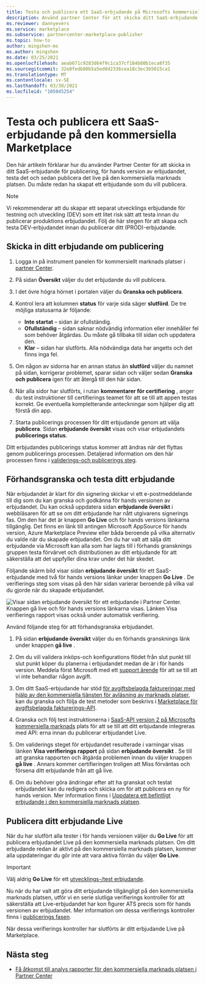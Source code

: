 ```yaml
---
title: Testa och publicera ett SaaS-erbjudande på Microsofts kommersiella marknads plats
description: Använd partner Center för att skicka ditt SaaS-erbjudande till för hands version, för hands version av erbjudandet, testa och publicera det på Microsofts kommersiella marknads plats.
ms.reviewer: dannyevers
ms.service: marketplace
ms.subservice: partnercenter-marketplace-publisher
ms.topic: how-to
author: mingshen-ms
ms.author: mingshen
ms.date: 03/25/2021
ms.openlocfilehash: aeab671c9283d64f9c1ca37cf184b80b1eca8f35
ms.sourcegitcommit: 32e0fedb80b5a5ed0d2336cea18c3ec3b5015ca1
ms.translationtype: MT
ms.contentlocale: sv-SE
ms.lasthandoff: 03/30/2021
ms.locfileid: "105045254"
---
```

# <a name="how-to-test-and-publish-a-saas-offer-to-the-commercial-marketplace"></a>Testa och publicera ett SaaS-erbjudande på den kommersiella Marketplace

Den här artikeln förklarar hur du använder Partner Center för att skicka in ditt SaaS-erbjudande för publicering, för hands version av erbjudandet, testa det och sedan publicera det live på den kommersiella marknads platsen. Du måste redan ha skapat ett erbjudande som du vill publicera.

> [!NOTE]
> Vi rekommenderar att du skapar ett separat utvecklings erbjudande för testning och utveckling (DEV) som ett litet risk sätt att testa innan du publicerar produktions erbjudandet. Följ de här stegen för att skapa och testa DEV-erbjudandet innan du publicerar ditt (PROD)-erbjudande.

## <a name="submit-your-offer-for-publishing"></a>Skicka in ditt erbjudande om publicering

1. Logga in på instrument panelen för kommersiellt marknads platser i [partner Center](https://partner.microsoft.com/dashboard/commercial-marketplace/overview).
1. På sidan **Översikt** väljer du det erbjudande du vill publicera.
1. I det övre högra hörnet i portalen väljer du **Granska och publicera**.
2. Kontrol lera att kolumnen **status** för varje sida säger **slutförd**. De tre möjliga statusarna är följande:

   - **Inte startat** – sidan är ofullständig.
   - **Ofullständig** – sidan saknar nödvändig information eller innehåller fel som behöver åtgärdas. Du måste gå tillbaka till sidan och uppdatera den.
   - **Klar** – sidan har slutförts. Alla nödvändiga data har angetts och det finns inga fel.

1. Om någon av sidorna har en annan status än **slutförd** väljer du namnet på sidan, korrigerar problemet, sparar sidan och väljer sedan **Granska och publicera** igen för att återgå till den här sidan.
1. När alla sidor har slutförts, i rutan **kommentarer för certifiering** , anger du test instruktioner till certifierings teamet för att se till att appen testas korrekt. Ge eventuella kompletterande anteckningar som hjälper dig att förstå din app.
1. Starta publicerings processen för ditt erbjudande genom att välja **publicera**. Sidan **erbjudande översikt** visas och visar erbjudandets **publicerings status**.

Ditt erbjudandes publicerings status kommer att ändras när det flyttas genom publicerings processen. Detaljerad information om den här processen finns i [validerings-och publicerings steg](review-publish-offer.md#validation-and-publishing-steps).

## <a name="preview-and-test-your-offer"></a>Förhandsgranska och testa ditt erbjudande

När erbjudandet är klart för din signering skickar vi ett e-postmeddelande till dig som du kan granska och godkänna för hands versionen av erbjudandet. Du kan också uppdatera sidan **erbjudande översikt** i webbläsaren för att se om ditt erbjudande har nått utgivarens signerings fas. Om den har det är knappen **Go Live** och för hands versions länkarna tillgänglig. Det finns en länk till antingen Microsoft AppSource för hands version, Azure Marketplace Preview eller båda beroende på vilka alternativ du valde när du skapade erbjudandet. Om du har valt att sälja ditt erbjudande via Microsoft kan alla som har lagts till i förhands gransknings gruppen testa förvärvet och distributionen av ditt erbjudande för att säkerställa att det uppfyller dina krav under det här skedet.

Följande skärm bild visar sidan **erbjudande översikt** för ett SaaS-erbjudande med två för hands versions länkar under knappen **Go Live** . De verifierings steg som visas på den här sidan varierar beroende på vilka val du gjorde när du skapade erbjudandet.

![Visar sidan erbjudande översikt för ett erbjudande i Partner Center. Knappen gå live och för hands versions länkarna visas. Länken Visa verifierings rapport visas också under automatisk verifiering.](./media/review-publish-offer/publish-status-saas.png)

Använd följande steg för att förhandsgranska erbjudandet.

1. På sidan **erbjudande översikt** väljer du en förhands gransknings länk under knappen **gå live** .

1. Om du vill validera inköps-och konfigurations flödet från slut punkt till slut punkt köper du planerna i erbjudandet medan de är i för hands version. Meddela först Microsoft med ett [support ärende](https://aka.ms/marketplacesupport) för att se till att vi inte behandlar någon avgift.

1. Om ditt SaaS-erbjudande har stöd [för avgiftsbelagda faktureringar med hjälp av den kommersiella tjänsten för avläsning av marknads platser](./partner-center-portal/saas-metered-billing.md), kan du granska och följa de test metoder som beskrivs i [Marketplace för avgiftsbelagda fakturerings-API](./partner-center-portal/marketplace-metering-service-apis.md#development-and-testing-best-practices).

1. Granska och följ test instruktionerna i [SaaS-API version 2 på Microsofts kommersiella marknads](./partner-center-portal/pc-saas-fulfillment-api-v2.md#development-and-testing) plats för att se till att ditt erbjudande integreras med API: erna innan du publicerar erbjudandet Live.

1. Om validerings steget för erbjudandet resulterade i varningar visas länken **Visa verifierings rapport** på sidan **erbjudande översikt** . Se till att granska rapporten och åtgärda problemen innan du väljer knappen **gå live** . Annars kommer certifieringen troligen att Miss förväntas och försena ditt erbjudande från att gå live.

1. Om du behöver göra ändringar efter att ha granskat och testat erbjudandet kan du redigera och skicka om för att publicera en ny för hands version. Mer information finns i [Uppdatera ett befintligt erbjudande i den kommersiella marknads platsen](./partner-center-portal/update-existing-offer.md).

## <a name="publish-your-offer-live"></a>Publicera ditt erbjudande Live

När du har slutfört alla tester i för hands versionen väljer du **Go Live** för att publicera erbjudandet Live på den kommersiella marknads platsen. Om ditt erbjudande redan är aktivt på den kommersiella marknads platsen, kommer alla uppdateringar du gör inte att vara aktiva förrän du väljer **Go Live**.

> [!IMPORTANT]
> Välj aldrig **Go Live** för ett [utvecklings-/test erbjudande](create-saas-dev-test-offer.md).

Nu när du har valt att göra ditt erbjudande tillgängligt på den kommersiella marknads platsen, utför vi en serie slutliga verifierings kontroller för att säkerställa att Live-erbjudandet har kon figurer ATS precis som för hands versionen av erbjudandet. Mer information om dessa verifierings kontroller finns i [publicerings fasen](review-publish-offer.md#publish-phase).

När dessa verifierings kontroller har slutförts är ditt erbjudande Live på Marketplace.

## <a name="next-steps"></a>Nästa steg

- [Få åtkomst till analys rapporter för den kommersiella marknads platsen i Partner Center](./partner-center-portal/analytics.md)
